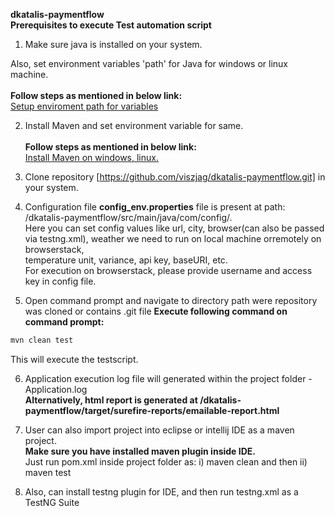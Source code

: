 <b>dkatalis-paymentflow</b><br>
<b>Prerequisites to execute Test automation script</b><br>

1) Make sure java is installed on your system.

Also, set environment variables 'path' for Java for windows or linux machine.<br>                                                                 
<b>Follow steps as mentioned in below link:</b><br>
[Setup enviroment path for variables](https://docs.oracle.com/javase/tutorial/essential/environment/paths.html)

2) Install Maven and set environment variable for same.<br>                                                                                     
<b>Follow steps as mentioned in below link:</b><br>
[Install Maven on windows, linux.](http://www.baeldung.com/install-maven-on-windows-linux-mac)

3) Clone repository [https://github.com/viszjag/dkatalis-paymentflow.git] in your system.

4) Configuration file <b>config_env.properties</b> file is present at path: /dkatalis-paymentflow/src/main/java/com/config/.<br>
Here you can set config values like url, city, browser(can also be passed via testng.xml), weather we need to run on local machine orremotely on browserstack,<br>
temperature unit, variance, api key, baseURI, etc.<br>
For execution on browserstack, please provide username and access key in config file.

5) Open command prompt and navigate to directory path were repository was cloned or contains .git file
<b>Execute following command on command prompt:</b><br>

```bash
mvn clean test
```
This will execute the testscript.

6) Application execution log file will generated within the project folder - Application.log <br>
<b>Alternatively, html report is generated at /dkatalis-paymentflow/target/surefire-reports/emailable-report.html</b><br>

7) User can also import project into eclipse or intellij IDE as a maven project.<br>
<b> Make sure you have installed maven plugin inside IDE. </b><br>
 Just run pom.xml inside project folder as: i) maven clean and then ii) maven test <br>

8) Also, can install testng plugin for IDE, and then run testng.xml as a TestNG Suite<br>




 
